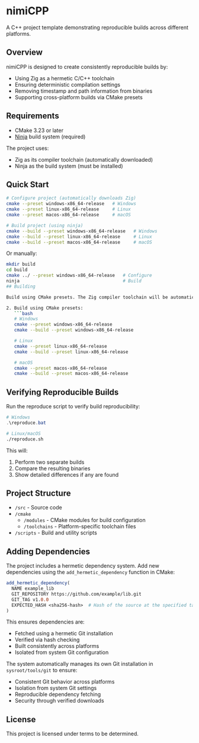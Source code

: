 # nimiCPP

A C++ project template demonstrating reproducible builds across different platforms.

## Overview

nimiCPP is designed to create consistently reproducible builds by:
- Using Zig as a hermetic C/C++ toolchain
- Ensuring deterministic compilation settings
- Removing timestamp and path information from binaries
- Supporting cross-platform builds via CMake presets

## Requirements

- CMake 3.23 or later
- [Ninja](https://ninja-build.org/) build system (required)

The project uses:
- Zig as its compiler toolchain (automatically downloaded)
- Ninja as the build system (must be installed)

## Quick Start

```bash
# Configure project (automatically downloads Zig)
cmake --preset windows-x86_64-release   # Windows
cmake --preset linux-x86_64-release     # Linux
cmake --preset macos-x86_64-release     # macOS

# Build project (using ninja)
cmake --build --preset windows-x86_64-release   # Windows
cmake --build --preset linux-x86_64-release     # Linux
cmake --build --preset macos-x86_64-release     # macOS
```

Or manually:
```bash
mkdir build
cd build
cmake ../ --preset windows-x86_64-release   # Configure
ninja                                       # Build
## Building

Build using CMake presets. The Zig compiler toolchain will be automatically installed if needed:

2. Build using CMake presets:
   ```bash
   # Windows
   cmake --preset windows-x86_64-release
   cmake --build --preset windows-x86_64-release

   # Linux
   cmake --preset linux-x86_64-release
   cmake --build --preset linux-x86_64-release

   # macOS
   cmake --preset macos-x86_64-release
   cmake --build --preset macos-x86_64-release
   ```

## Verifying Reproducible Builds

Run the reproduce script to verify build reproducibility:
```powershell
# Windows
.\reproduce.bat
```
```bash
# Linux/macOS
./reproduce.sh
```

This will:
1. Perform two separate builds
2. Compare the resulting binaries
3. Show detailed differences if any are found

## Project Structure

- `/src` - Source code
- `/cmake`
  - `/modules` - CMake modules for build configuration
  - `/toolchains` - Platform-specific toolchain files
- `/scripts` - Build and utility scripts

## Adding Dependencies

The project includes a hermetic dependency system. Add new dependencies using the `add_hermetic_dependency` function in CMake:

```cmake
add_hermetic_dependency(
  NAME example_lib
  GIT_REPOSITORY https://github.com/example/lib.git
  GIT_TAG v1.0.0
  EXPECTED_HASH <sha256-hash>  # Hash of the source at the specified tag
)
```

This ensures dependencies are:
- Fetched using a hermetic Git installation
- Verified via hash checking
- Built consistently across platforms
- Isolated from system Git configuration

The system automatically manages its own Git installation in `sysroot/tools/git` to ensure:
- Consistent Git behavior across platforms
- Isolation from system Git settings
- Reproducible dependency fetching
- Security through verified downloads

## License

This project is licensed under terms to be determined.